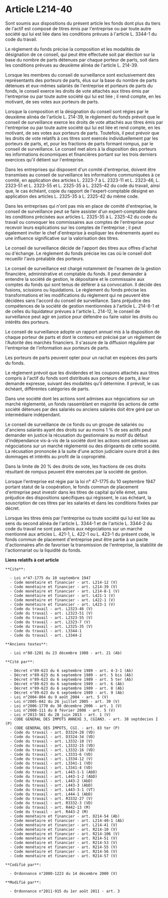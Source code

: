 # Article L214-40

Sont soumis aux dispositions du présent article les fonds dont plus du tiers de l'actif est composé de titres émis par
l'entreprise ou par toute autre société qui lui est liée dans les conditions prévues à l'article L. 3344-1 du code du
travail. 

Le règlement du fonds précise la composition et les modalités de désignation de ce conseil, qui peut être effectuée soit par
élection sur la base du nombre de parts détenues par chaque porteur de parts, soit dans les conditions prévues au deuxième
alinéa de l'article L. 214-39. 

Lorsque les membres du conseil de surveillance sont exclusivement des représentants des porteurs de parts, élus sur la base
du nombre de parts détenues et eux-mêmes salariés de l'entreprise et porteurs de parts du fonds, le conseil exerce les droits
de vote attachés aux titres émis par l'entreprise ou par toute autre société qui lui est liée ; il rend compte, en les
motivant, de ses votes aux porteurs de parts. 

Lorsque la composition et la désignation du conseil sont régies par le deuxième alinéa de l'article L. 214-39, le règlement
du fonds prévoit que le conseil de surveillance exerce les droits de vote attachés aux titres émis par l'entreprise ou par
toute autre société qui lui est liée et rend compte, en les motivant, de ses votes aux porteurs de parts. Toutefois, il peut
prévoir que les droits de vote relatifs à ces titres sont exercés individuellement par les porteurs de parts, et, pour les
fractions de parts formant rompus, par le conseil de surveillance. Le conseil met alors à la disposition des porteurs les
informations économiques et financières portant sur les trois derniers exercices qu'il détient sur l'entreprise. 

Dans les entreprises qui disposent d'un comité d'entreprise, doivent être transmises au conseil de surveillance les
informations communiquées à ce comité, en application des articles L. 2323-7 à L. 2323-11 et L. 2323-46, L. 2323-51 et L.
2323-55 et L. 2325-35 à L. 2325-42 du code du travail, ainsi que, le cas échéant, copie du rapport de l'expert-comptable
désigné en application des articles L. 2325-35 à L. 2325-42 du même code. 

Dans les entreprises qui n'ont pas mis en place de comité d'entreprise, le conseil de surveillance peut se faire assister
d'un expert-comptable dans les conditions précisées aux articles L. 2325-35 à L. 2325-42 du code du travail ou convoquer les
commissaires aux comptes de l'entreprise pour recevoir leurs explications sur les comptes de l'entreprise ; il peut également
inviter le chef d'entreprise à expliquer les événements ayant eu une influence significative sur la valorisation des titres. 

Le conseil de surveillance décide de l'apport des titres aux offres d'achat ou d'échange. Le règlement du fonds précise les
cas où le conseil doit recueillir l'avis préalable des porteurs. 

Le conseil de surveillance est chargé notamment de l'examen de la gestion financière, administrative et comptable du fonds.
Il peut demander à entendre la société de gestion, le dépositaire et le commissaire aux comptes du fonds qui sont tenus de
déférer à sa convocation. Il décide des fusions, scissions ou liquidations. Le règlement du fonds précise les transformations
et les modifications du règlement qui ne peuvent être décidées sans l'accord du conseil de surveillance. Sans préjudice des
compétences de la société de gestion mentionnées à l'article L. 214-8-1 et de celles du liquidateur prévues à l'article L.
214-12, le conseil de surveillance peut agir en justice pour défendre ou faire valoir les droits ou intérêts des porteurs. 

Le conseil de surveillance adopte un rapport annuel mis à la disposition de chaque porteur de parts et dont le contenu est
précisé par un règlement de l'Autorité des marchés financiers. Il s'assure de la diffusion régulière par l'entreprise de
l'information aux porteurs de parts. 

Les porteurs de parts peuvent opter pour un rachat en espèces des parts du fonds. 

Le règlement prévoit que les dividendes et les coupons attachés aux titres compris à l'actif du fonds sont distribués aux
porteurs de parts, à leur demande expresse, suivant des modalités qu'il détermine. Il prévoit, le cas échéant, différentes
catégories de parts. 

Dans une société dont les actions sont admises aux négociations sur un marché réglementé, un fonds rassemblant en majorité
les actions de cette société détenues par des salariés ou anciens salariés doit être géré par un intermédiaire indépendant. 

Le conseil de surveillance de ce fonds ou un groupe de salariés ou d'anciens salariés ayant des droits sur au moins 1 % de
ses actifs peut demander en justice la récusation du gestionnaire au motif du défaut d'indépendance vis-à-vis de la société
dont les actions sont admises aux négociations sur un marché réglementé ou des dirigeants de cette société. La récusation
prononcée à la suite d'une action judiciaire ouvre droit à des dommages et intérêts au profit de la copropriété. 

Dans la limite de 20 % des droits de vote, les fractions de ces droits résultant de rompus peuvent être exercées par la
société de gestion. 

Lorsque l'entreprise est régie par la loi n° 47-1775 du 10 septembre 1947 portant statut de la coopération, le fonds commun
de placement d'entreprise peut investir dans les titres de capital qu'elle émet, sans préjudice des dispositions spécifiques
qui régissent, le cas échéant, la souscription de ces titres par les salariés et dans les conditions fixées par décret. 

Lorsque les titres émis par l'entreprise ou toute société qui lui est liée au sens du second alinéa de l'article L. 3344-1 et
de l'article L. 3344-2 du code du travail ne sont pas admis aux négociations sur un marché mentionné aux articles L. 421-1,
L. 422-1 ou L. 423-1 du présent code, le fonds commun de placement d'entreprise peut être partie à un pacte d'actionnaires
afin de favoriser la transmission de l'entreprise, la stabilité de l'actionnariat ou la liquidité du fonds.

**Liens relatifs à cet article**

	**Cite**:

	  - Loi n°47-1775 du 10 septembre 1947
	  - Code monétaire et financier - art. L214-12 (V)
	  - Code monétaire et financier - art. L214-39 (V)
	  - Code monétaire et financier - art. L214-8-1 (V)
	  - Code monétaire et financier - art. L421-1 (V)
	  - Code monétaire et financier - art. L422-1 (V)
	  - Code monétaire et financier - art. L423-1 (V)
	  - Code du travail - art. L2323-46 (V)
	  - Code du travail - art. L2323-51 (V)
	  - Code du travail - art. L2323-55 (V)
	  - Code du travail - art. L2323-7 (V)
	  - Code du travail - art. L2325-35 (V)
	  - Code du travail - art. L3344-1
	  - Code du travail - art. L3344-2

	**Anciens textes**:

	  - Loi n°88-1201 du 23 décembre 1988 - art. 21 (Ab)

	**Cité par**:

	  - Décret n°89-623 du 6 septembre 1989 - art. 4-3-1 (Ab)
	  - Décret n°89-623 du 6 septembre 1989 - art. 5 bis (Ab)
	  - Décret n°89-623 du 6 septembre 1989 - art. 5 ter (Ab)
	  - Décret n°89-623 du 6 septembre 1989 - art. 6 (Ab)
	  - Décret n°89-623 du 6 septembre 1989 - art. 8 (Ab)
	  - Décret n°89-623 du 6 septembre 1989 - art. 9 (Ab)
	  - Loi n°2004-804 du 9 août 2004 - art. 5 (V)
	  - Loi n°2005-842 du 26 juillet 2005 - art. 39 (V)
	  - Loi n°2006-1770 du 30 décembre 2006 - art. 1 (V)
	  - Loi n°2008-111 du 8 février 2008 - art. 5 (V)
	  - Loi n°2013-561 du 28 juin 2013 - art. 1 (V)
	  - CODE GENERAL DES IMPOTS ANNEXE 3, CGIAN3. - art. 38 septdecies I (P)
	  - CODE GENERAL DES IMPOTS, CGI. - art. 83 ter (P)
	  - Code du travail - art. D3324-28 (VD)
	  - Code du travail - art. D3324-34 (VD)
	  - Code du travail - art. L3332-10 (V)
	  - Code du travail - art. L3332-15 (VD)
	  - Code du travail - art. L3332-16 (VD)
	  - Code du travail - art. L3333-6 (VD)
	  - Code du travail - art. L3334-12 (V)
	  - Code du travail - art. L3341-1 (VD)
	  - Code du travail - art. L3341-4 (VD)
	  - Code du travail - art. L443-1-1 (AbD)
	  - Code du travail - art. L443-1-2 (AbD)
	  - Code du travail - art. L443-2 (AbD)
	  - Code du travail - art. L443-3 (AbD)
	  - Code du travail - art. L443-3-1 (VT)
	  - Code du travail - art. L444-1 (AbD)
	  - Code du travail - art. R3332-27 (V)
	  - Code du travail - art. R3332-3 (VD)
	  - Code du travail - art. R442-13 (M)
	  - Code du travail - art. R443-2 (M)
	  - Code monétaire et financier - art. D214-54 (Ab)
	  - Code monétaire et financier - art. L214-40-1 (Ab)
	  - Code monétaire et financier - art. L214-41 (V)
	  - Code monétaire et financier - art. R214-10 (V)
	  - Code monétaire et financier - art. R214-106 (V)
	  - Code monétaire et financier - art. R214-51 (V)
	  - Code monétaire et financier - art. R214-53 (V)
	  - Code monétaire et financier - art. R214-55 (V)
	  - Code monétaire et financier - art. R214-56 (V)
	  - Code monétaire et financier - art. R214-57 (V)

	**Codifié par**:

	  - Ordonnance n°2000-1223 du 14 décembre 2000 (V)

	**Modifié par**:

	  - Ordonnance n°2011-915 du 1er août 2011 - art. 3
